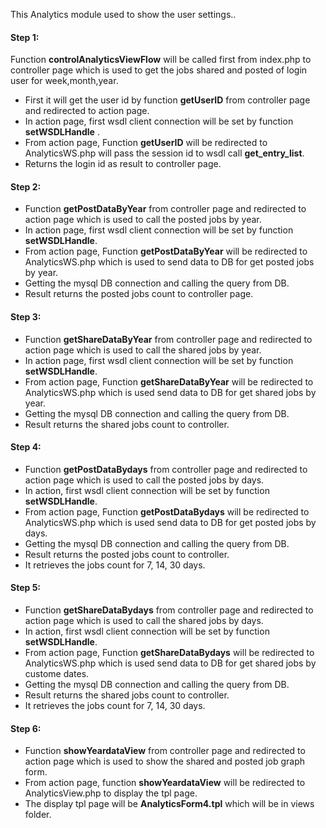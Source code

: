 This Analytics module used to show the user settings..

#### Step 1:

Function **controlAnalyticsViewFlow** will be called first from index.php to controller page which is used to get the jobs shared and posted of login user for week,month,year.

- First it will get the user id by function **getUserID** from controller page and redirected to action page.
- In action page, first wsdl client connection will be set by function **setWSDLHandle** .
- From action page, Function **getUserID** will be redirected to AnalyticsWS.php will pass the session id to wsdl call **get_entry_list**.
- Returns the login id as result to controller page.

#### Step 2:

- Function **getPostDataByYear** from controller page and redirected to action page which is used to call the posted jobs by year.
- In action page, first wsdl client connection will be set by function **setWSDLHandle**.
- From action page, Function **getPostDataByYear** will be redirected to AnalyticsWS.php which is used to send data to DB for get posted jobs by year.
- Getting the mysql DB connection and calling the query from DB.
- Result returns the posted jobs count to controller page.

#### Step 3:

- Function **getShareDataByYear** from controller page and redirected to action page which is used to call the shared jobs by year.
- In action page, first wsdl client connection will be set by function **setWSDLHandle**.
- From action page, Function **getShareDataByYear** will be redirected to AnalyticsWS.php which is used send data to DB for get shared jobs by year.
- Getting the mysql DB connection and calling the query from DB.
- Result returns the shared jobs count to controller.

#### Step 4:

- Function **getPostDataBydays** from controller page and redirected to action page which is used to call the posted jobs by days.
- In action, first wsdl client connection will be set by function **setWSDLHandle**.
- From action page, Function **getPostDataBydays** will be redirected to AnalyticsWS.php which is used send data to DB for get posted jobs by days.
- Getting the mysql DB connection and calling the query from DB.
- Result returns the posted jobs count to controller.
- It retrieves the jobs count for 7, 14, 30 days.

#### Step 5:

- Function **getShareDataBydays** from controller page and redirected to action page which is used to call the shared jobs by days.
- In action, first wsdl client connection will be set by function **setWSDLHandle**.
- From action page, Function **getShareDataBydays** will be redirected to AnalyticsWS.php which is used send data to DB for get shared jobs by custome dates.
- Getting the mysql DB connection and calling the query from DB.
- Result returns the shared jobs count to controller.
- It retrieves the jobs count for 7, 14, 30 days.

#### Step 6:

- Function **showYeardataView** from controller page and redirected to action page which is used to show the shared and posted job graph form.
- From action page, function **showYeardataView** will be redirected to AnalyticsView.php to display the tpl page.
- The display tpl page will be **AnalyticsForm4.tpl** which will be in views folder.





